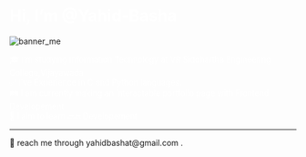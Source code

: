 <h1 style="color: rgb(255, 255, 255);"> Hi, I’m @Yahid-Basha </h1>

![banner_me](https://user-images.githubusercontent.com/97111767/171628088-af90ae64-1f8f-45bd-b5c2-99fd84dbe732.png)

<p style="color:white ;">
    🎓 I’m studying Information Technology at VR Siddhartha Engineering College,Vijayawada <br>
    ✅ I’ve Experience in C and Python languages.<br>
    🛤️ I am currently making an interactable portfolio page with Frontend Developement<br>
    🎯 I aim to learn 🔙🔚 Developement<br><hr/>
    📧 reach me through yahidbashat@gmail.com .

<!---
Yahid-Basha/Yahid-Basha is a ✨ special ✨ repository because its `README.md` (this file) appears on your GitHub profile.
You can click the Preview link to take a look at your changes.
--->
